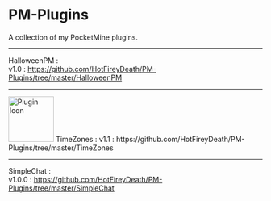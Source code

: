 # PM-Plugins
A collection of my PocketMine plugins.  

---

HalloweenPM :  
v1.0 : https://github.com/HotFireyDeath/PM-Plugins/tree/master/HalloweenPM  

---  

<img src="http://fustarbuffet.com/redstonecarrotpe/unnamed.jpg" alt="Plugin Icon" style="width:90px;height:90px">  
TimeZones :  
v1.1 : https://github.com/HotFireyDeath/PM-Plugins/tree/master/TimeZones  

---

SimpleChat :  
v1.0.0 : https://github.com/HotFireyDeath/PM-Plugins/tree/master/SimpleChat
